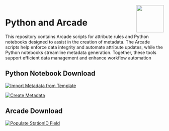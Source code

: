 <img width="87" align="right" src="https://github.com/user-attachments/assets/3d867e21-deed-4fcb-95b0-1856dad3ea1d"/>

# Python and Arcade  
This repository contains Arcade scripts for attribute rules and Python notebooks designed to assist in the creation of metadata. The Arcade scripts help enforce data integrity and automate attribute updates, while the Python notebooks streamline metadata generation. Together, these tools support efficient data management and enhance workflow automation

## Python Notebook Download
[![Import Metadata from Template](https://img.shields.io/badge/Import_Metadata_from_Template-blue?style=for-the-badge)](https://github.com/PaGS-GIS/Python-Notebooks/blob/main/ImportMetadataFromTemplate.ipynb)

[![Create Metadata](https://img.shields.io/badge/Create_Metadata-blue?style=for-the-badge)](https://github.com/PaGS-GIS/Python-Notebooks/blob/main/CreateMetadata.ipynb)

## Arcade Download
[![Populate StationID Field](https://img.shields.io/badge/Populate_StationID_Field-blue?style=for-the-badge)](https://github.com/PaGS-GIS/Python-Notebooks/blob/main/Populate%20StationID%20Field)
